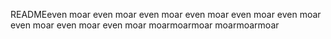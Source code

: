 READMEeven moar
even moar
even moar
even moar
even moar
even moar
even moar
even moar
even moar
moarmoarmoar
moarmoarmoar
